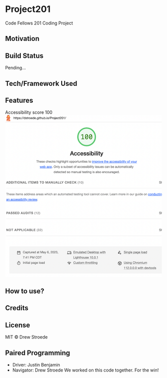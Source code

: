 # Project201
Code Fellows 201 Coding Project


## Motivation


## Build Status
Pending...


## Tech/Framework Used


## Features
Accessibility score 100
![Accessibility Score](img/AccessibilityScore.png)

## How to use?


## Credits


## License
MIT © Drew Stroede


## Paired Programming

- Driver: Justin Benjamin
- Navigator: Drew Stroede
We worked on this code together. For the win!